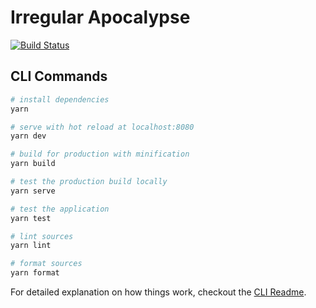 # Irregular Apocalypse

[![Build Status](https://travis-ci.org/goblindegook/irregular-apocalypse.svg?branch=master)](https://travis-ci.org/goblindegook/irregular-apocalypse)

## CLI Commands

```bash
# install dependencies
yarn

# serve with hot reload at localhost:8080
yarn dev

# build for production with minification
yarn build

# test the production build locally
yarn serve

# test the application
yarn test

# lint sources
yarn lint

# format sources
yarn format
```

For detailed explanation on how things work, checkout the [CLI Readme](https://github.com/developit/preact-cli/blob/master/README.md).
